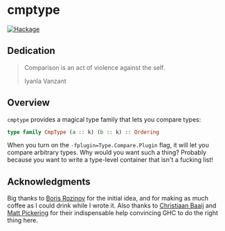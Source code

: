 # cmptype

[![Hackage](https://img.shields.io/hackage/v/cmptype.svg?logo=haskell&label=cmptype)](https://hackage.haskell.org/package/cmptype)

## Dedication

> Comparison is an act of violence against the self.
>
> Iyanla Vanzant


## Overview

`cmptype` provides a magical type family that lets you compare types:

```haskell
type family CmpType (a :: k) (b :: k) :: Ordering
```

When you turn on the `-fplugin=Type.Compare.Plugin` flag, it will let you
compare arbitrary types. Why would you want such a thing? Probably because you
want to write a type-level container that isn't a fucking list!


## Acknowledgments

Big thanks to [Boris Rozinov][oofp] for the initial idea, and for making as much
coffee as I could drink while I wrote it. Also thanks to [Christiaan
Baaij][chistiaanb] and [Matt Pickering][mpickering] for their indispensable help
convincing GHC to do the right thing here.

[oofp]: https://github.com/oofp
[chistiaanb]: https://christiaanb.github.io/
[mpickering]: http://mpickering.github.io/

